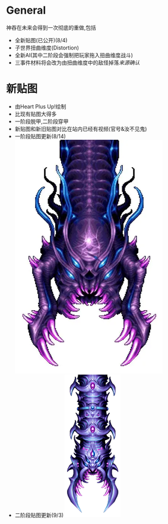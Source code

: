 # General
神吞在未来会得到一次彻底的重做,包括
- 全新贴图(已公开)(8/4)
- 子世界扭曲维度(Distortion)
- 全新AI(其中二阶段会强制把玩家拖入扭曲维度战斗)
- 三事件材料将会改为由扭曲维度中的敌怪掉落*来源确认*

# 新贴图
- 由Heart Plus Up!绘制
- 比现有贴图大得多
- 一阶段脱甲,二阶段穿甲
- 新贴图和新旧贴图对比在站内已经有视频(官号&汝不见鬼)
- 一阶段贴图更新(8/14)
  ![alt text](image_DoGP1.png)
- 二阶段贴图更新(9/3)
  ![alt text](image_DoGP2.png)